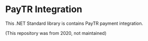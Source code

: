 # PayTR Integration
This .NET Standard library is contains PayTR payment integration.

(This repository was from 2020, not maintained)

